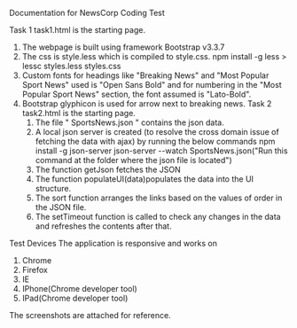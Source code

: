 Documentation for NewsCorp Coding Test

Task 1
task1.html is the starting page.
1. The webpage is built using framework Bootstrap v3.3.7
2. The css is style.less which is compiled to style.css.
            npm install -g less
            > lessc styles.less styles.css 
3. Custom fonts for headings like "Breaking News" and "Most Popular Sport News" used is "Open Sans Bold"   and for numbering in the "Most Popular Sport News" section, the font assumed is "Lato-Bold".
4. Bootstrap glyphicon is used for arrow next to breaking news.
 Task 2   
 task2.html is the starting page.
   1. The file " SportsNews.json " contains the json data.
   2. A local json server is created (to resolve the cross domain issue of fetching the data with ajax) 
       by running the below commands
       npm install -g json-server
       json-server --watch SportsNews.json("Run this command at the folder where the json file is located")
    3. The function getJson fetches the JSON 
    4. The function populateUI(data)populates the data into the UI structure.
    5. The sort function arranges the links based on the values of order in the JSON file.
    6. The setTimeout function is called to check any changes in the data and refreshes the contents after that.

Test Devices
The application is responsive and works on 
  1. Chrome
  2. Firefox
  3. IE
  4. IPhone(Chrome developer tool)
  5. IPad(Chrome developer tool)
  
  The screenshots are attached for reference.

